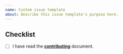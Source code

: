 ```yaml
---
name: Custom issue template
about: Describe this issue template's purpose here.
---
```


## Checklist

- [ ] I have read the [**contributing**](https://github.com/remirror/remirror/blob/master/docs/contributing.md) document.
